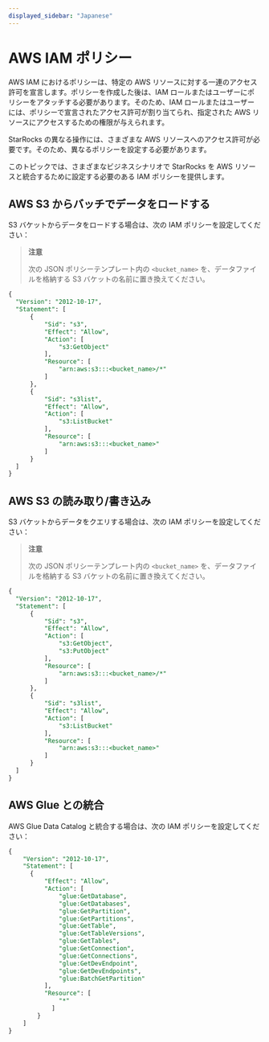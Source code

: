 ```yaml
---
displayed_sidebar: "Japanese"
---
```


# AWS IAM ポリシー

AWS IAM におけるポリシーは、特定の AWS リソースに対する一連のアクセス許可を宣言します。ポリシーを作成した後は、IAM ロールまたはユーザーにポリシーをアタッチする必要があります。そのため、IAM ロールまたはユーザーには、ポリシーで宣言されたアクセス許可が割り当てられ、指定された AWS リソースにアクセスするための権限が与えられます。

StarRocks の異なる操作には、さまざまな AWS リソースへのアクセス許可が必要です。そのため、異なるポリシーを設定する必要があります。

このトピックでは、さまざまなビジネスシナリオで StarRocks を AWS リソースと統合するために設定する必要のある IAM ポリシーを提供します。

## AWS S3 からバッチでデータをロードする

S3 バケットからデータをロードする場合は、次の IAM ポリシーを設定してください：

> **注意**
>
> 次の JSON ポリシーテンプレート内の `<bucket_name>` を、データファイルを格納する S3 バケットの名前に置き換えてください。

```SQL
{
  "Version": "2012-10-17",
  "Statement": [
      {
          "Sid": "s3",
          "Effect": "Allow",
          "Action": [
              "s3:GetObject"
          ],
          "Resource": [
              "arn:aws:s3:::<bucket_name>/*"
          ]
      },
      {
          "Sid": "s3list",
          "Effect": "Allow",
          "Action": [
              "s3:ListBucket"
          ],
          "Resource": [
              "arn:aws:s3:::<bucket_name>"
          ]
      }
  ]
}
```

## AWS S3 の読み取り/書き込み

S3 バケットからデータをクエリする場合は、次の IAM ポリシーを設定してください：

> **注意**
>
> 次の JSON ポリシーテンプレート内の `<bucket_name>` を、データファイルを格納する S3 バケットの名前に置き換えてください。

```SQL
{
  "Version": "2012-10-17",
  "Statement": [
      {
          "Sid": "s3",
          "Effect": "Allow",
          "Action": [
              "s3:GetObject", 
              "s3:PutObject"
          ],
          "Resource": [
              "arn:aws:s3:::<bucket_name>/*"
          ]
      },
      {
          "Sid": "s3list",
          "Effect": "Allow",
          "Action": [
              "s3:ListBucket"
          ],
          "Resource": [
              "arn:aws:s3:::<bucket_name>"
          ]
      }
  ]
}
```

## AWS Glue との統合

AWS Glue Data Catalog と統合する場合は、次の IAM ポリシーを設定してください：

```SQL
{
    "Version": "2012-10-17",
    "Statement": [
      {
          "Effect": "Allow",
          "Action": [
              "glue:GetDatabase",
              "glue:GetDatabases",
              "glue:GetPartition",
              "glue:GetPartitions",
              "glue:GetTable",
              "glue:GetTableVersions",
              "glue:GetTables",
              "glue:GetConnection",
              "glue:GetConnections",
              "glue:GetDevEndpoint",
              "glue:GetDevEndpoints",
              "glue:BatchGetPartition"
          ],
          "Resource": [
              "*"
            ]
        }
    ]
}
```
